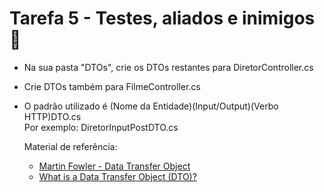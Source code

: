 # Tarefa 5 - Testes, aliados e inimigos 🦾

- Na sua pasta "DTOs", crie os DTOs restantes para DiretorController.cs
- Crie DTOs também para FilmeController.cs
- O padrão utilizado é (Nome da Entidade)(Input/Output)(Verbo HTTP)DTO.cs  
  Por exemplo: DiretorInputPostDTO.cs

  Material de referência:
  - [Martin Fowler - Data Transfer Object](https://martinfowler.com/eaaCatalog/dataTransferObject.html#:~:text=An%20object%20that%20carries%20data,the%20number%20of%20method%20calls.&text=Usually%20an%20assembler%20is%20used,Value%20Object%22%20for%20this%20pattern.)
  - [What is a Data Transfer Object (DTO)?](https://stackoverflow.com/questions/1051182/what-is-a-data-transfer-object-dto)

